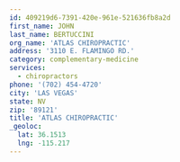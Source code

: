 ```yaml
---
id: 409219d6-7391-420e-961e-521636fb8a2d
first_name: JOHN
last_name: BERTUCCINI
org_name: 'ATLAS CHIROPRACTIC'
address: '3110 E. FLAMINGO RD.'
category: complementary-medicine
services:
  - chiropractors
phone: '(702) 454-4720'
city: 'LAS VEGAS'
state: NV
zip: '89121'
title: 'ATLAS CHIROPRACTIC'
_geoloc:
  lat: 36.1513
  lng: -115.217
---
```

